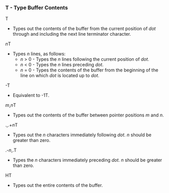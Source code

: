 ### T - Type Buffer Contents

T
- Types out the contents of the buffer from the current position
of *dot* through and including the next line terminator character.

*n*T
- Types *n* lines, as follows:
    - *n* > 0 - Types the *n* lines following the
current position of *dot*.
    - *n* < 0 - Types the *n* lines preceding *dot*.
    - *n* = 0 - Types the contents of
the buffer from the beginning of the line on which *dot*
is located up to *dot*.

-T
- Equivalent to -1T.

*m*,*n*T
- Types out the contents of the buffer between pointer positions *m* and *n*.

.,.+*n*T
- Types out the *n* characters immediately following *dot*. *n* should be
greater than zero.

.-*n*,.T
- Types the *n* characters immediately preceding *dot*. *n* should be
greater than zero.

HT
- Types out the entire contents of the buffer.